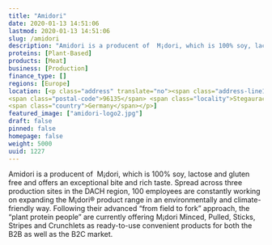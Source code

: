 ```yaml
---
title: "Amidori"
date: 2020-01-13 14:51:06
lastmod: 2020-01-13 14:51:06
slug: /amidori
description: "Amidori is a producent of  M¡dori, which is 100% soy, lactose and gluten free and offers an exceptional bite and rich taste. Spread across three production sites in the DACH region, 100 employees are constantly working on expanding the M¡dori® product range in an environmentally and climate-friendly way. Following their advanced “from field to fork” approach, the “plant protein people” are currently offering M¡dori Minced, Pulled, Sticks, Stripes and Crunchlets as ready-to-use convenient products for both the B2B as well as the B2C market."
proteins: [Plant-Based]
products: [Meat]
business: [Production]
finance_type: []
regions: [Europe]
location: [<p class="address" translate="no"><span class="address-line1">Bamberger Straße</span><br>
<span class="postal-code">96135</span> <span class="locality">Stegaurach</span><br>
<span class="country">Germany</span></p>]
featured_image: ["amidori-logo2.jpg"]
draft: false
pinned: false
homepage: false
weight: 5000
uuid: 1227
---
```

<p>Amidori is a producent of  M¡dori, which is 100% soy, lactose and gluten free and offers an exceptional bite and rich taste. Spread across three production sites in the DACH region, 100 employees are constantly working on expanding the M¡dori® product range in an environmentally and climate-friendly way. Following their advanced “from field to fork” approach, the “plant protein people” are currently offering M¡dori Minced, Pulled, Sticks, Stripes and Crunchlets as ready-to-use convenient products for both the B2B as well as the B2C market.</p>
